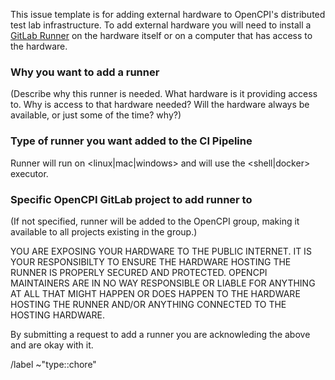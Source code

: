 This issue template is for adding external hardware to OpenCPI's distributed
test lab infrastructure. To add external hardware you will need to install a
[GitLab Runner](https://docs.gitlab.com/runner/install/) on the hardware itself
or on a computer that has access to the hardware.


### Why you want to add a runner
(Describe why this runner is needed. What hardware is it providing access to.
Why is access to that hardware needed? Will the hardware always be available,
or just some of the time? why?)


### Type of runner you want added to the CI Pipeline
Runner will run on <linux|mac|windows> and will use the <shell|docker> executor.


### Specific OpenCPI GitLab project to add runner to
(If not specified, runner will be added to the OpenCPI group, making it
available to all projects existing in the group.)



YOU ARE EXPOSING YOUR HARDWARE TO THE PUBLIC INTERNET. IT IS YOUR RESPONSIBILTY
TO ENSURE THE HARDWARE HOSTING THE RUNNER IS PROPERLY SECURED AND PROTECTED.
OPENCPI MAINTAINERS ARE IN NO WAY RESPONSIBLE OR LIABLE FOR ANYTHING AT ALL
THAT MIGHT HAPPEN OR DOES HAPPEN TO THE HARDWARE HOSTING THE RUNNER AND/OR
ANYTHING CONNECTED TO THE HOSTING HARDWARE.

By submitting a request to add a runner you are acknowleding the above and are
okay with it.

/label ~"type::chore"
